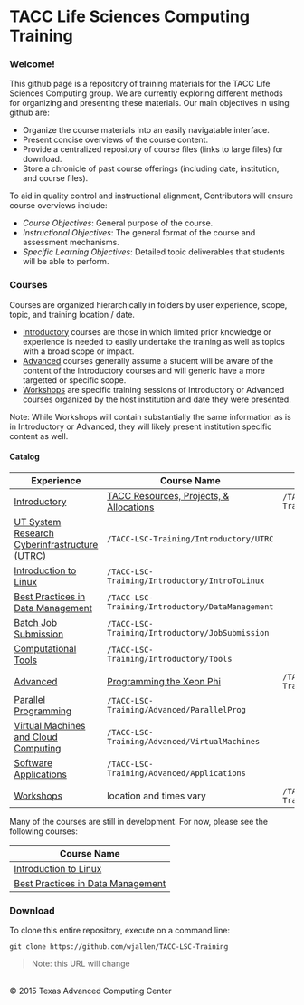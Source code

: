 # TACC Life Sciences Computing Training

### Welcome!

This github page is a repository of training materials for the TACC Life
Sciences Computing group. We are currently exploring different methods for
organizing and presenting these materials. Our main objectives in using github
are:

* Organize the course materials into an easily navigatable interface. 
* Present concise overviews of the course content.
* Provide a centralized repository of course files (links to large files) for download.
* Store a chronicle of past course offerings (including date, institution, and course files).

To aid in quality control and instructional alignment, Contributors will ensure course overviews include:

* *Course Objectives*:  General purpose of the course. 
* *Instructional Objectives*: The general format of the course and assessment mechanisms.
* *Specific Learning Objectives*: Detailed topic deliverables that students will be able to perform.

### Courses

Courses are organized hierarchically in folders by user experience, scope, topic, and training location / date.
* [Introductory](Introductory) courses are those in which limited prior knowledge or experience is needed to easily undertake the training as well as topics with a broad scope or impact.
* [Advanced](Advanced) courses generally assume a student will be aware of the content of the Introductory courses and will generic have a more targetted or specific scope.
* [Workshops](Workshops) are specific training sessions of Introductory or Advanced courses organized by the host institution and date they were presented.

Note: While Workshops will contain substantially the same information as is in Introductory or Advanced, they will likely present institution specific content as well.

#### Catalog

Experience | Course Name | Path
-----------|-------|-------
[Introductory](/Introductory) | [TACC Resources, Projects, &amp; Allocations](Introductory/TACC)| `/TACC-LSC-Training/Introductory/TACC`
 | [UT System Research Cyberinfrastructure \(UTRC\)](Introductory/UTRC)| `/TACC-LSC-Training/Introductory/UTRC`
 | [Introduction to Linux](Introductory/IntroToLinux)| `/TACC-LSC-Training/Introductory/IntroToLinux`
 | [Best Practices in Data Management](Introductory/DataManagement)| `/TACC-LSC-Training/Introductory/DataManagement`
 | [Batch Job Submission](Introductory/JobSubmission)| `/TACC-LSC-Training/Introductory/JobSubmission`
 | [Computational Tools](Introductory/Tools)| `/TACC-LSC-Training/Introductory/Tools`
 | |
[Advanced](/Advanced) | [Programming the Xeon Phi](Advanced/XeonPhi) | `/TACC-LSC-Training/Advanced/XeonPhi`
 | [Parallel Programming](Advanced/ParallelProg)| `/TACC-LSC-Training/Advanced/ParallelProg`
 | [Virtual Machines and Cloud Computing](Advanced/VirtualMachines)| `/TACC-LSC-Training/Advanced/VirtualMachines`
 | [Software Applications](Advanced/Applications)| `/TACC-LSC-Training/Advanced/Applications`
 | |
[Workshops](/Workshops) | location and times vary | `/TACC-LSC-Training/Workshops`

Many of the courses are still in development. For now, please see the following courses:

Course Name |
----------- |
[Introduction to Linux](Introductory/IntroToLinux)|
[Best Practices in Data Management](Introductory/DataManagement) |


### Download

To clone this entire repository, execute on a command line:

```
git clone https://github.com/wjallen/TACC-LSC-Training
```
>Note: this URL will change


<br>
&copy; 2015 Texas Advanced Computing Center

